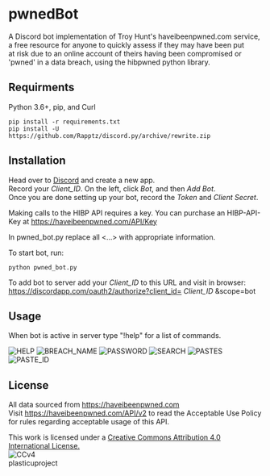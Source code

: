 # pwnedBot
A Discord bot implementation of Troy Hunt's haveibeenpwned.com service,  <br />
a free resource for anyone to quickly assess if they may have been put <br />
at risk due to an online account of theirs having been compromised or <br />
'pwned' in a data breach, using the hibpwned python library. <br />


## Requirments
Python 3.6+, pip, and Curl
```
pip install -r requirements.txt
pip install -U https://github.com/Rapptz/discord.py/archive/rewrite.zip
```

## Installation
Head over to [Discord](https://discordapp.com/developers/applications/me "Discord") and create a new app. <br />
Record your *Client_ID*. On the left, click *Bot*, and then *Add Bot*. <br />
Once you are done setting up your bot, record the *Token* and *Client Secret*. <br />

Making calls to the HIBP API requires a key. You can purchase an HIBP-API-Key at
https://haveibeenpwned.com/API/Key <br />

In pwned_bot.py replace all <...> with appropriate information. <br />

To start bot, run:
```
python pwned_bot.py
```
To add bot to server add your *Client_ID* to this URL and visit in browser:  <br />
https://discordapp.com/oauth2/authorize?client_id= *Client_ID* &scope=bot <br />

## Usage
When bot is active in server type "!help" for a list of commands.

![HELP](https://github.com/plasticuproject/pwnedBot/raw/master/images/help.png)
![BREACH_NAME](https://github.com/plasticuproject/pwnedBot/raw/master/images/breach_name.png)
![PASSWORD](https://github.com/plasticuproject/pwnedBot/raw/master/images/password.png)
![SEARCH](https://github.com/plasticuproject/pwnedBot/raw/master/images/search.png)
![PASTES](https://github.com/plasticuproject/pwnedBot/raw/master/images/pastes.png)
![PASTE_ID](https://github.com/plasticuproject/pwnedBot/raw/master/images/paste_id.png)

## License
All data sourced from https://haveibeenpwned.com <br />
Visit https://haveibeenpwned.com/API/v2 to read the Acceptable Use Policy <br />
for rules regarding acceptable usage of this API. <br />

This work is licensed under a [Creative Commons Attribution 4.0 International License.](https://creativecommons.org/licenses/by/4.0/) <br />
![CCv4](https://haveibeenpwned.com/Content/Images/CreativeCommons.png) <br />
plasticuproject
